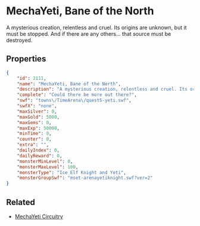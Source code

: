 # MechaYeti, Bane of the North

A mysterious creation, relentless and cruel. Its origins are unknown, but it must be stopped. And if there are any others... that source must be destroyed.

## Properties

```json
{
    "id": 2111,
    "name": "MechaYeti, Bane of the North",
    "description": "A mysterious creation, relentless and cruel. Its origins are unknown, but it must be stopped. And if there are any others... that source must be destroyed.",
    "complete": "Could there be more out there?",
    "swf": "towns\/TimeArena\/quest5-yeti.swf",
    "swfX": "none",
    "maxSilver": 0,
    "maxGold": 5000,
    "maxGems": 0,
    "maxExp": 50000,
    "minTime": 0,
    "counter": 0,
    "extra": "",
    "dailyIndex": 0,
    "dailyReward": 0,
    "monsterMinLevel": 0,
    "monsterMaxLevel": 100,
    "monsterType": "Ice Elf Knight and Yeti",
    "monsterGroupSwf": "mset-arenayetiknight.swf?ver=2"
}
```

## Related

- [MechaYeti Circuitry](../items/21788-mechayeti-circuitry.md)

